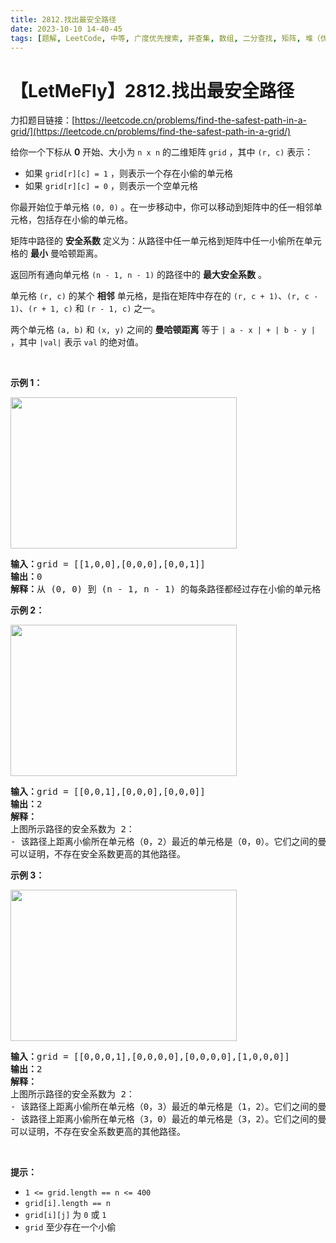 ```yaml
---
title: 2812.找出最安全路径
date: 2023-10-10 14-40-45
tags: [题解, LeetCode, 中等, 广度优先搜索, 并查集, 数组, 二分查找, 矩阵, 堆（优先队列）]
---
```


# 【LetMeFly】2812.找出最安全路径

力扣题目链接：[https://leetcode.cn/problems/find-the-safest-path-in-a-grid/](https://leetcode.cn/problems/find-the-safest-path-in-a-grid/)

<p>给你一个下标从 <strong>0</strong> 开始、大小为 <code>n x n</code> 的二维矩阵 <code>grid</code> ，其中 <code>(r, c)</code> 表示：</p>

<ul>
	<li>如果 <code>grid[r][c] = 1</code> ，则表示一个存在小偷的单元格</li>
	<li>如果 <code>grid[r][c] = 0</code> ，则表示一个空单元格</li>
</ul>

<p>你最开始位于单元格 <code>(0, 0)</code> 。在一步移动中，你可以移动到矩阵中的任一相邻单元格，包括存在小偷的单元格。</p>

<p>矩阵中路径的 <strong>安全系数</strong> 定义为：从路径中任一单元格到矩阵中任一小偷所在单元格的 <strong>最小</strong> 曼哈顿距离。</p>

<p>返回所有通向单元格<em> </em><code>(n - 1, n - 1)</code> 的路径中的 <strong>最大安全系数</strong> 。</p>

<p>单元格 <code>(r, c)</code> 的某个 <strong>相邻</strong> 单元格，是指在矩阵中存在的 <code>(r, c + 1)</code>、<code>(r, c - 1)</code>、<code>(r + 1, c)</code> 和 <code>(r - 1, c)</code> 之一。</p>

<p>两个单元格 <code>(a, b)</code> 和 <code>(x, y)</code> 之间的 <strong>曼哈顿距离</strong> 等于 <code>| a - x | + | b - y |</code> ，其中 <code>|val|</code> 表示 <code>val</code> 的绝对值。</p>

<p>&nbsp;</p>

<p><strong>示例 1：</strong></p>
<img alt="" src="https://assets.leetcode.com/uploads/2023/07/02/example1.png" style="width: 362px; height: 242px;" />
<pre>
<strong>输入：</strong>grid = [[1,0,0],[0,0,0],[0,0,1]]
<strong>输出：</strong>0
<strong>解释：</strong>从 (0, 0) 到 (n - 1, n - 1) 的每条路径都经过存在小偷的单元格 (0, 0) 和 (n - 1, n - 1) 。
</pre>

<p><strong>示例 2：</strong></p>
<img alt="" src="https://assets.leetcode.com/uploads/2023/07/02/example2.png" style="width: 362px; height: 242px;" />
<pre>
<strong>输入：</strong>grid = [[0,0,1],[0,0,0],[0,0,0]]
<strong>输出：</strong>2
<strong>解释：</strong>
上图所示路径的安全系数为 2：
- 该路径上距离小偷所在单元格（0，2）最近的单元格是（0，0）。它们之间的曼哈顿距离为 | 0 - 0 | + | 0 - 2 | = 2 。
可以证明，不存在安全系数更高的其他路径。
</pre>

<p><strong>示例 3：</strong></p>
<img alt="" src="https://assets.leetcode.com/uploads/2023/07/02/example3.png" style="width: 362px; height: 242px;" />
<pre>
<strong>输入：</strong>grid = [[0,0,0,1],[0,0,0,0],[0,0,0,0],[1,0,0,0]]
<strong>输出：</strong>2
<strong>解释：</strong>
上图所示路径的安全系数为 2：
- 该路径上距离小偷所在单元格（0，3）最近的单元格是（1，2）。它们之间的曼哈顿距离为 | 0 - 1 | + | 3 - 2 | = 2 。
- 该路径上距离小偷所在单元格（3，0）最近的单元格是（3，2）。它们之间的曼哈顿距离为 | 3 - 3 | + | 0 - 2 | = 2 。
可以证明，不存在安全系数更高的其他路径。</pre>

<p>&nbsp;</p>

<p><strong>提示：</strong></p>

<ul>
	<li><code>1 &lt;= grid.length == n &lt;= 400</code></li>
	<li><code>grid[i].length == n</code></li>
	<li><code>grid[i][j]</code> 为 <code>0</code> 或 <code>1</code></li>
	<li><code>grid</code> 至少存在一个小偷</li>
</ul>


    
